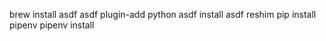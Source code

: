 brew install asdf
asdf plugin-add python
asdf install
asdf reshim
pip install pipenv
pipenv install
